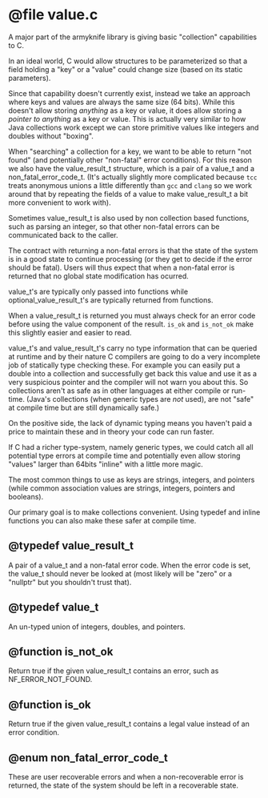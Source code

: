 # @file value.c

A major part of the armyknife library is giving basic "collection"
capabilities to C.

In an ideal world, C would allow structures to be parameterized so
that a field holding a "key" or a "value" could change size (based
on its static parameters).

Since that capability doesn't currently exist, instead we take an
approach where keys and values are always the same size (64
bits). While this doesn't allow storing *anything* as a key or
value, it does allow storing a *pointer to anything* as a key or
value. This is actually very similar to how Java collections work
except we can store primitive values like integers and doubles
without "boxing".

When "searching" a collection for a key, we want to be able to
return "not found" (and potentially other "non-fatal" error
conditions). For this reason we also have the value_result_t
structure, which is a pair of a value_t and a
non_fatal_error_code_t. (It's actually slightly more complicated
because `tcc` treats anonymous unions a little differently than
`gcc` and `clang` so we work around that by repeating the fields of
a value to make value_result_t a bit more convenient to work with).

Sometimes value_result_t is also used by non collection based
functions, such as parsing an integer, so that other non-fatal
errors can be communicated back to the caller.

The contract with returning a non-fatal errors is that the state of
the system is in a good state to continue processing (or they get
to decide if the error should be fatal). Users will thus expect
that when a non-fatal error is returned that no global state
modification has ocurred.

value_t's are typically only passed into functions while
optional_value_result_t's are typically returned from functions.

When a value_result_t is returned you must always check for an
error code before using the value component of the result. `is_ok`
and `is_not_ok` make this slightly easier and easier to read.

value_t's and value_result_t's carry no type information that can
be queried at runtime and by their nature C compilers are going to
do a very incomplete job of statically type checking these. For
example you can easily put a double into a collection and
successfully get back this value and use it as a very suspicious
pointer and the compiler will not warn you about this. So
collections aren't as safe as in other languages at either compile
or run-time. (Java's collections (when generic types are *not*
used), are not "safe" at compile time but are still dynamically
safe.)

On the positive side, the lack of dynamic typing means you haven't
paid a price to maintain these and in theory your code can run
faster.

If C had a richer type-system, namely generic types, we could catch
all all potential type errors at compile time and potentially even
allow storing "values" larger than 64bits "inline" with a little
more magic.

The most common things to use as keys are strings, integers, and
pointers (while common association values are strings, integers,
pointers and booleans).

Our primary goal is to make collections convenient. Using typedef
and inline functions you can also make these safer at compile time.
 
## @typedef value_result_t

A pair of a value_t and a non-fatal error code. When the error code
is set, the value_t should never be looked at (most likely will be
"zero" or a "nullptr" but you shouldn't trust that).
 
## @typedef value_t

An un-typed union of integers, doubles, and pointers.
 
## @function is_not_ok

Return true if the given value_result_t contains an error, such as
NF_ERROR_NOT_FOUND.
 
## @function is_ok

Return true if the given value_result_t contains a legal value
instead of an error condition.
 
## @enum non_fatal_error_code_t

These are user recoverable errors and when a non-recoverable error
is returned, the state of the system should be left in a
recoverable state.
 
